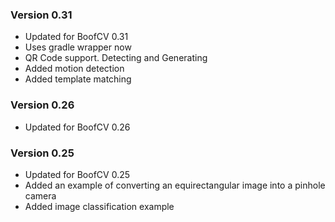 ### Version 0.31

* Updated for BoofCV 0.31
* Uses gradle wrapper now
* QR Code support. Detecting and Generating
* Added motion detection
* Added template matching

### Version 0.26

* Updated for BoofCV 0.26

### Version 0.25

* Updated for BoofCV 0.25
* Added an example of converting an equirectangular image into a pinhole camera
* Added image classification example